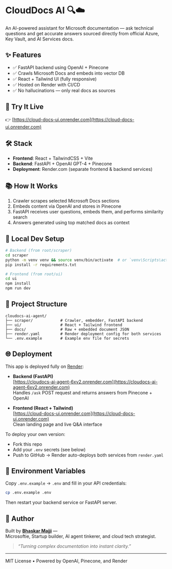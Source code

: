 # CloudDocs AI 🔍☁️

An AI-powered assistant for Microsoft documentation — ask technical questions and get accurate answers sourced directly from official Azure, Key Vault, and AI Services docs.

## ✨ Features

- ✅ FastAPI backend using OpenAI + Pinecone
- ✅ Crawls Microsoft Docs and embeds into vector DB
- ✅ React + Tailwind UI (fully responsive)
- ✅ Hosted on Render with CI/CD
- ✅ No hallucinations — only real docs as sources

## 🚀 Try It Live

👉 [https://cloud-docs-ui.onrender.com](https://cloud-docs-ui.onrender.com)

## 🛠 Stack

- **Frontend**: React + TailwindCSS + Vite  
- **Backend**: FastAPI + OpenAI GPT-4 + Pinecone  
- **Deployment**: Render.com (separate frontend & backend services)

## 📚 How It Works

1. Crawler scrapes selected Microsoft Docs sections
2. Embeds content via OpenAI and stores in Pinecone
3. FastAPI receives user questions, embeds them, and performs similarity search
4. Answers generated using top matched docs as context

## 🧪 Local Dev Setup

```bash
# Backend (from root/scraper)
cd scraper
python -m venv venv && source venv/bin/activate  # or `venv\Scripts\activate` on Windows
pip install -r requirements.txt

# Frontend (from root/ui)
cd ui
npm install
npm run dev
```

## 📁 Project Structure

```
cloudocs-ai-agent/
├── scraper/            # Crawler, embedder, FastAPI backend
├── ui/                 # React + Tailwind frontend
├── docs/               # Raw + embedded document JSON
├── render.yaml         # Render deployment config for both services
└── .env.example        # Example env file for secrets
```

## 🌐 Deployment

This app is deployed fully on [Render](https://render.com):

- **Backend (FastAPI)**  
  [https://cloudocs-ai-agent-6xv2.onrender.com](https://cloudocs-ai-agent-6xv2.onrender.com)  
  Handles `/ask` POST request and returns answers from Pinecone + OpenAI

- **Frontend (React + Tailwind)**  
  [https://cloud-docs-ui.onrender.com](https://cloud-docs-ui.onrender.com)  
  Clean landing page and live Q&A interface

To deploy your own version:
- Fork this repo
- Add your `.env` secrets (see below)
- Push to GitHub → Render auto-deploys both services from `render.yaml`

## 🔐 Environment Variables

Copy `.env.example` → `.env` and fill in your API credentials:

```bash
cp .env.example .env
```

Then restart your backend service or FastAPI server.

## 👤 Author

Built by **[Bhaskar Majji](https://www.linkedin.com/in/bhaskarmajji)** —  
Microsoftie, Startup builder, AI agent tinkerer, and cloud tech strategist.

> *“Turning complex documentation into instant clarity.”*

---

MIT License • Powered by OpenAI, Pinecone, and Render
